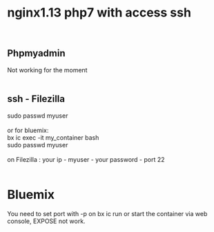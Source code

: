 <h1> nginx1.13 php7 with access ssh</h1>
<br>
<h2>Phpmyadmin</h2>
Not working for the moment<br>
<br>
<h2>ssh - Filezilla</h2>
sudo passwd myuser<br>
<br>
or for bluemix:<br>
bx ic exec -it my_container bash<br>
sudo passwd myuser<br>
<br>
on Filezilla : your ip - myuser - your password - port 22<br><br>

<h1> Bluemix</h1>
You need to set port with -p on bx ic run or start the container via web console, EXPOSE not work.
